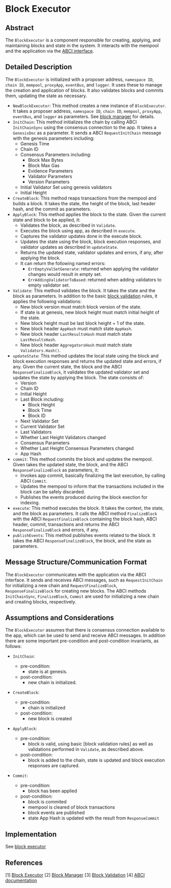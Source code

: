 # Block Executor

## Abstract

The `BlockExecutor` is a component responsible for creating, applying, and maintaining blocks and state in the system. It interacts with the mempool and the application via the [ABCI interface].

## Detailed Description

The `BlockExecutor` is initialized with a proposer address, `namespace ID`, `chain ID`, `mempool`, `proxyApp`, `eventBus`, and `logger`. It uses these to manage the creation and application of blocks. It also validates blocks and commits them, updating the state as necessary.

- `NewBlockExecutor`: This method creates a new instance of `BlockExecutor`. It takes a proposer address, `namespace ID`, `chain ID`, `mempool`, `proxyApp`, `eventBus`, and `logger` as parameters. See [block manager] for details.
- `InitChain`: This method initializes the chain by calling ABCI `InitChainSync` using the consensus connection to the app. It takes a `GenesisDoc` as a parameter. It sends a ABCI `RequestInitChain` message with the genesis parameters including:
    - Genesis Time
    - Chain ID
    - Consensus Parameters including:
        - Block Max Bytes
        - Block Max Gas
        - Evidence Parameters
        - Validator Parameters
        - Version Parameters
    - Initial Validator Set using genesis validators
    - Initial Height
- `CreateBlock`: This method reaps transactions from the mempool and builds a block. It takes the state, the height of the block, last header hash, and the commit as parameters.
- `ApplyBlock`: This method applies the block to the state. Given the current state and block to be applied, it:
    - Validates the block, as described in `Validate`.
    - Executes the block using app, as described in `execute`.
    - Captures the validator updates done in the execute block.
    - Updates the state using the block, block execution responses, and validator updates as described in `updateState`.
    - Returns the updated state, validator updates and errors, if any, after applying the block.
    - It can return the following named errors:
        - `ErrEmptyValSetGenerate`: returned when applying the validator changes would result in empty set.
        - `ErrAddingValidatorToBased`: returned when adding validators to empty validator set.
- `Validate`: This method validates the block. It takes the state and the block as parameters. In addition to the basic [block validation] rules, it applies the following validations:
  - New block version must match block version of the state.
  - If state is at genesis, new block height must match initial height of the state.
  - New block height must be last block height + 1 of the state.
  - New block header `AppHash` must match state `AppHash`.
  - New block header `LastResultsHash` must match state `LastResultsHash`.
  - New block header `AggregatorsHash` must match state `Validators.Hash()`.
- `updateState`: This method updates the local state using the block and block execution responses and returns the updated state and errors, if any. Given the current state, the block and the ABCI `ResponseFinalizeBlock`, it validates the updated validator set and updates the state by applying the block. The state consists of:
    - Version
    - Chain ID
    - Initial Height
    - Last Block including:
      - Block Height
      - Block Time
      - Block ID
    - Next Validator Set
    - Current Validator Set
    - Last Validators
    - Whether Last Height Validators changed
    - Consensus Parameters
    - Whether Last Height Consensus Parameters changed
    - App Hash
- `commit`: This method commits the block and updates the mempool. Given takes the updated state, the block, and the ABCI `ResponseFinalizeBlock` as parameters, it:
    - Invokes app commit, basically finalizing the last execution, by  calling ABCI `Commit`.
    - Updates the mempool to inform that the transactions included in the block can be safely discarded.
    - Publishes the events produced during the block exection for indexing.
- `execute`: This method executes the block. It takes the context, the state, and the block as parameters. It calls the ABCI method `FinalizeBlock` with the ABCI `RequestFinalizeBlock` containing the block hash, ABCI header, commit, transactions and returns the ABCI `ResponseFinalizeBlock` and errors, if any.
- `publishEvents`: This method publishes events related to the block. It takes the ABCI `ResponseFinalizeBlock`, the block, and the state as parameters.

## Message Structure/Communication Format

The `BlockExecutor` communicates with the application via the ABCI interface. It sends and receives ABCI messages, such as `RequestInitChain` for initializing a new chain and `RequestFinalizeBlock`, `ResponseFinalizeBlock` for creating new blocks. The ABCI methods `InitChainSync`, `FinalizeBlock`, `Commit` are used for initializing a new chain and creating blocks, respectively.

## Assumptions and Considerations

The `BlockExecutor` assumes that there is consensus connection available to the app, which can be used to send and receive ABCI messages. In addition there are some important pre-condition and post-condition invariants, as follows:

- `InitChain`:
    - pre-condition:
        - state is at genesis.
    - post-condition:
        - new chain is initialized.

- `CreateBlock`:
    - pre-condition:
        - chain is initialized
    - post-condition:
        - new block is created

- `ApplyBlock`:
    - pre-condition:
        - block is valid, using basic [block validation rules] as well as validations performed in `Validate`, as described above.
    - post-condition:
        - block is added to the chain, state is updated and block execution responses are captured.

- `Commit`:
    - pre-condition:
        - block has been applied
    - post-condition:
        - block is commited
        - mempool is cleared of block transactions
        - block events are published
        - state App Hash is updated with the result from `ResponseCommit`

## Implementation

See [block executor]

## References

[1] [Block Executor][block executor]
[2] [Block Manager][block manager]
[3] [Block Validation][block validation]
[4] [ABCI documentation][ABCI interface]

[block executor]: https://github.com/rollkit/rollkit/blob/v0.11.x/state/executor.go
[block manager]: https://github.com/rollkit/rollkit/blob/v0.11.x/block/block-manager.md
[block validation]: https://github.com/rollkit/rollkit/blob/v0.11.x/types/block_spec.md
[ABCI interface]: https://github.com/cometbft/cometbft/blob/main/spec/abci/abci%2B%2B_basic_concepts.md
